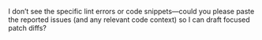 I don’t see the specific lint errors or code snippets—could you please paste the reported issues (and any relevant code context) so I can draft focused patch diffs?